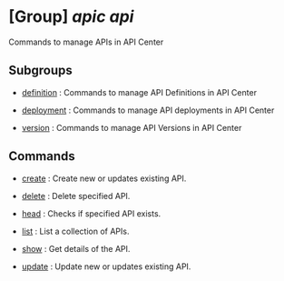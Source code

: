 # [Group] _apic api_

Commands to manage APIs in API Center

## Subgroups

- [definition](/Commands/apic/api/definition/readme.md)
: Commands to manage API Definitions in API Center

- [deployment](/Commands/apic/api/deployment/readme.md)
: Commands to manage API deployments in API Center

- [version](/Commands/apic/api/version/readme.md)
: Commands to manage API Versions in API Center

## Commands

- [create](/Commands/apic/api/_create.md)
: Create new or updates existing API.

- [delete](/Commands/apic/api/_delete.md)
: Delete specified API.

- [head](/Commands/apic/api/_head.md)
: Checks if specified API exists.

- [list](/Commands/apic/api/_list.md)
: List a collection of APIs.

- [show](/Commands/apic/api/_show.md)
: Get details of the API.

- [update](/Commands/apic/api/_update.md)
: Update new or updates existing API.
